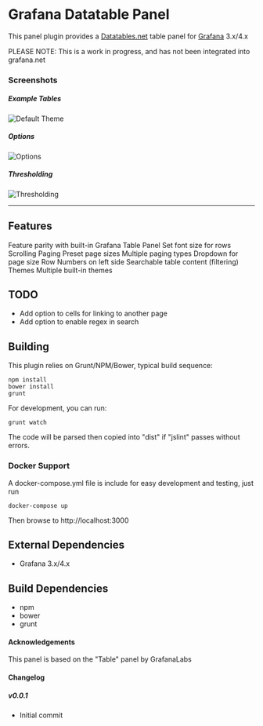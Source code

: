 # Grafana Datatable Panel

This panel plugin provides a [Datatables.net](http://www.datatables.net) table panel for [Grafana](http://www.grafana.org) 3.x/4.x

PLEASE NOTE: This is a work in progress, and has not been integrated into grafana.net

### Screenshots

##### Example Tables

![Default Theme](https://raw.githubusercontent.com/briangann/grafana-datatable-panel/master/src/screenshots/default-datatable.png)

##### Options

![Options](https://raw.githubusercontent.com/briangann/grafana-datatable-panel/master/src/screenshots/options.png)

##### Thresholding
![Thresholding](https://raw.githubusercontent.com/briangann/grafana-datatable-panel/master/src/screenshots/thresholding.png)

-------

## Features

Feature parity with built-in Grafana Table Panel
Set font size for rows
Scrolling
Paging
  Preset page sizes
  Multiple paging types
  Dropdown for page size
Row Numbers on left side
Searchable table content (filtering)
Themes
  Multiple built-in themes

## TODO

* Add option to cells for linking to another page
* Add option to enable regex in search

## Building

This plugin relies on Grunt/NPM/Bower, typical build sequence:

```
npm install
bower install
grunt
```

For development, you can run:
```
grunt watch
```
The code will be parsed then copied into "dist" if "jslint" passes without errors.


### Docker Support

A docker-compose.yml file is include for easy development and testing, just run
```
docker-compose up
```

Then browse to http://localhost:3000


## External Dependencies

* Grafana 3.x/4.x

## Build Dependencies

* npm
* bower
* grunt

#### Acknowledgements

This panel is based on the "Table" panel by GrafanaLabs

#### Changelog


##### v0.0.1
- Initial commit
